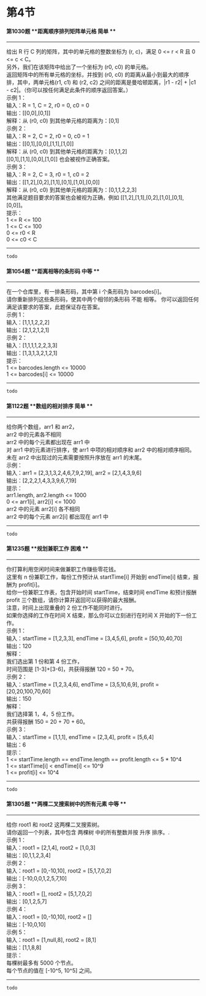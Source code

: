 # 第4节

#### 第1030题	**距离顺序排列矩阵单元格	简单	**
***
给出 R 行 C 列的矩阵，其中的单元格的整数坐标为 (r, c)，满足 0 <= r < R 且 0 <= c < C。<br>另外，我们在该矩阵中给出了一个坐标为 (r0, c0) 的单元格。<br>返回矩阵中的所有单元格的坐标，并按到 (r0, c0) 的距离从最小到最大的顺序排，其中，两单元格(r1, c1) 和 (r2, c2) 之间的距离是曼哈顿距离，|r1 - r2| + |c1 - c2|。（你可以按任何满足此条件的顺序返回答案。）<br>示例 1：<br>输入：R = 1, C = 2, r0 = 0, c0 = 0<br>输出：[[0,0],[0,1]]<br>解释：从 (r0, c0) 到其他单元格的距离为：[0,1]<br>示例 2：<br>输入：R = 2, C = 2, r0 = 0, c0 = 1<br>输出：[[0,1],[0,0],[1,1],[1,0]]<br>解释：从 (r0, c0) 到其他单元格的距离为：[0,1,1,2]<br>[[0,1],[1,1],[0,0],[1,0]] 也会被视作正确答案。<br>示例 3：<br>输入：R = 2, C = 3, r0 = 1, c0 = 2<br>输出：[[1,2],[0,2],[1,1],[0,1],[1,0],[0,0]]<br>解释：从 (r0, c0) 到其他单元格的距离为：[0,1,1,2,2,3]<br>其他满足题目要求的答案也会被视为正确，例如 [[1,2],[1,1],[0,2],[1,0],[0,1],[0,0]]。<br>提示：<br>1 <= R <= 100<br>1 <= C <= 100<br>0 <= r0 < R<br>0 <= c0 < C
***

```python
todo
```
#### 第1054题	**距离相等的条形码	中等	**
***
在一个仓库里，有一排条形码，其中第 i 个条形码为 barcodes[i]。<br>请你重新排列这些条形码，使其中两个相邻的条形码 不能 相等。 你可以返回任何满足该要求的答案，此题保证存在答案。<br>示例 1：<br>输入：[1,1,1,2,2,2]<br>输出：[2,1,2,1,2,1]<br>示例 2：<br>输入：[1,1,1,1,2,2,3,3]<br>输出：[1,3,1,3,2,1,2,1]<br>提示：<br>1 <= barcodes.length <= 10000<br>1 <= barcodes[i] <= 10000
***

```python
todo
```
#### 第1122题	**数组的相对排序	简单	**
***
给你两个数组，arr1 和 arr2，<br>arr2 中的元素各不相同<br>arr2 中的每个元素都出现在 arr1 中<br>对 arr1 中的元素进行排序，使 arr1 中项的相对顺序和 arr2 中的相对顺序相同。未在 arr2 中出现过的元素需要按照升序放在 arr1 的末尾。<br>示例：<br>输入：arr1 = [2,3,1,3,2,4,6,7,9,2,19], arr2 = [2,1,4,3,9,6]<br>输出：[2,2,2,1,4,3,3,9,6,7,19]<br>提示：<br>arr1.length, arr2.length <= 1000<br>0 <= arr1[i], arr2[i] <= 1000<br>arr2 中的元素 arr2[i] 各不相同<br>arr2 中的每个元素 arr2[i] 都出现在 arr1 中
***

```python
todo
```
#### 第1235题	**规划兼职工作	困难	**
***
你打算利用空闲时间来做兼职工作赚些零花钱。<br>这里有 n 份兼职工作，每份工作预计从 startTime[i] 开始到 endTime[i] 结束，报酬为 profit[i]。<br>给你一份兼职工作表，包含开始时间 startTime，结束时间 endTime 和预计报酬 profit 三个数组，请你计算并返回可以获得的最大报酬。<br>注意，时间上出现重叠的 2 份工作不能同时进行。<br>如果你选择的工作在时间 X 结束，那么你可以立刻进行在时间 X 开始的下一份工作。<br>示例 1：<br>输入：startTime = [1,2,3,3], endTime = [3,4,5,6], profit = [50,10,40,70]<br>输出：120<br>解释：<br>我们选出第 1 份和第 4 份工作，<br>时间范围是 [1-3]+[3-6]，共获得报酬 120 = 50 + 70。<br>示例 2：<br>输入：startTime = [1,2,3,4,6], endTime = [3,5,10,6,9], profit = [20,20,100,70,60]<br>输出：150<br>解释：<br>我们选择第 1，4，5 份工作。<br>共获得报酬 150 = 20 + 70 + 60。<br>示例 3：<br>输入：startTime = [1,1,1], endTime = [2,3,4], profit = [5,6,4]<br>输出：6<br>提示：<br>1 <= startTime.length == endTime.length == profit.length <= 5 * 10^4<br>1 <= startTime[i] < endTime[i] <= 10^9<br>1 <= profit[i] <= 10^4
***

```python
todo
```
#### 第1305题	**两棵二叉搜索树中的所有元素	中等	**
***
给你 root1 和 root2 这两棵二叉搜索树。<br>请你返回一个列表，其中包含 两棵树 中的所有整数并按 升序 排序。.<br>示例 1：<br>输入：root1 = [2,1,4], root2 = [1,0,3]<br>输出：[0,1,1,2,3,4]<br>示例 2：<br>输入：root1 = [0,-10,10], root2 = [5,1,7,0,2]<br>输出：[-10,0,0,1,2,5,7,10]<br>示例 3：<br>输入：root1 = [], root2 = [5,1,7,0,2]<br>输出：[0,1,2,5,7]<br>示例 4：<br>输入：root1 = [0,-10,10], root2 = []<br>输出：[-10,0,10]<br>示例 5：<br>输入：root1 = [1,null,8], root2 = [8,1]<br>输出：[1,1,8,8]<br>提示：<br>每棵树最多有 5000 个节点。<br>每个节点的值在 [-10^5, 10^5] 之间。
***

```python
todo
```
